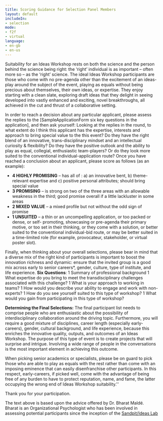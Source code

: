 ```yaml
---
title: Scoring Guidance for Selection Panel Members
layout: default
includeIn: 
- selection
mode:
- f2f
- virtual
language:
- en-gb
- en-us
---
```

Suitability for an Ideas Workshop rests on both the science and the person behind the science being right: the ‘right’ individual is as important – often more so – as the ‘right’ science. The ideal Ideas Workshop participants are those who come with no pre-agenda other than the excitement of an ideas-play around the subject of the event, playing as equals without being precious about themselves, their own ideas, or expertise. They enjoy starting with a clean slate, exploring draft ideas that they delight in seeing developed into vastly enhanced and exciting, novel breakthroughs, all achieved in the cut and thrust of a collaborative setting.

In order to reach a decision about any particular applicant, please assess the replies to the [SampleApplicationForm six key questions in the application], and then ask yourself:
Looking at the replies in the round, to what extent do I think this applicant has the expertise, interests and approach to bring special value to the this event? Do they have the right blend of an innovative, trans-disciplinary mindset and an intellectual curiosity & flexibility? Do they have the positive outlook and the ability to play as equal, collegial, enthusiastic team-players? Or do they look more suited to the conventional individual-application route?
Once you have reached a conclusion about an applicant, please score as follows (as an example):
* **4 HIGHLY PROMISING** – has all of : a) an innovative bent, b) theme-relevant expertise and c) positive personal attributes; should bring special value
* **3 PROMISING** – is strong on two of the three areas with an allowable weakness in the third; good promise overall if a little lackluster in some areas
* **2 MIXED VALUE** – a mixed profile but not without the odd sign of promise
* **1 UNSUITED** – a thin or an uncompelling application, or too packed or dense, or self- promoting, showcasing or pre-agenda their primary motive, or too set in their thinking, or they come with a solution, or better suited to the conventional individual-bid route, or may be better suited in a time-limited role (for example, provocateur, stakeholder, or virtual poster slot).

Finally, when thinking about your overall selections, please bear in mind that a diverse mix of the right kind of participants is important to boost the innovation richness and dynamic: ensure that the invited group is a good mix across early to senior careers*, gender, culture, type of institute, and life experience.
**Six Questions**:
1 Summary of professional background
1 What expertise do you bring to meet the transdisciplinary challenges associated with this challenge?
1 What is your approach to working in teams?
1 How would you describe your ability to engage and work with non-experts?
1 How do you see yourself suited to this type of workshop?
1 What would you gain from participating in this type of workshop?

**Determining the Final Selections:**
The final participant list needs to comprise people who are enthusiastic about the possibility of interdisciplinary collaboration around the driving topic. Furthermore, you will require a good mixture of disciplines, career length (especially early-careers), gender, cultural background, and life experience, because this enriches the innovative quality, outputs, and outcomes of an Ideas Workshop. The purpose of this type of event is to create projects that will surprise and intrigue. Involving a wide range of people in the conversations is the most important element in achieving this outcome.

When picking senior academics or specialists, please be on guard to pick those who are able to play as equals with the rest rather than come with an imposing eminence that can easily disenfranchise other participants. In this respect, early-careers, if picked well, come with the advantage of being free of any burden to have to protect reputation, name, and fame, the latter occupying the wrong end of Ideas Workshop suitability.''

Thank you for your participation.

The text above is based upon the advice offered by Dr. Bharat Maldé. Bharat is an Organizational Psychologist who has been involved in assessing potential participants since the inception of the [Sandpit/Ideas Lab](http://knowinnovation.com/expertise/facilitating)